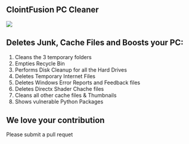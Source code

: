 ## ClointFusion PC Cleaner

<img src="https://www.cloint.com/wp-content/uploads/2019/10/05.png">

## Deletes Junk, Cache Files and Boosts your PC:

1) Cleans the 3 temporary folders
2) Empties Recycle Bin
3) Performs Disk Cleanup for all the Hard Drives
4) Deletes Temporary Internet Files
5) Deletes Windows Error Reports and Feedback files
6) Deletes Directx Shader Chache files
7) Cleans all other cache files & Thumbnails
9) Shows vulnerable Python Packages

## We love your contribution
Please submit a pull requet
